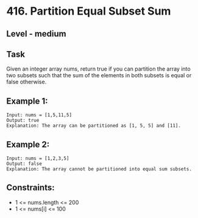 # 416. Partition Equal Subset Sum


## Level - medium


## Task
Given an integer array nums, return true if you can partition the array into two subsets such that the sum of the elements in both subsets is equal or false otherwise.


## Example 1:
````
Input: nums = [1,5,11,5]
Output: true
Explanation: The array can be partitioned as [1, 5, 5] and [11].
````


## Example 2:
````
Input: nums = [1,2,3,5]
Output: false
Explanation: The array cannot be partitioned into equal sum subsets.
````


## Constraints:
- 1 <= nums.length <= 200
- 1 <= nums[i] <= 100
